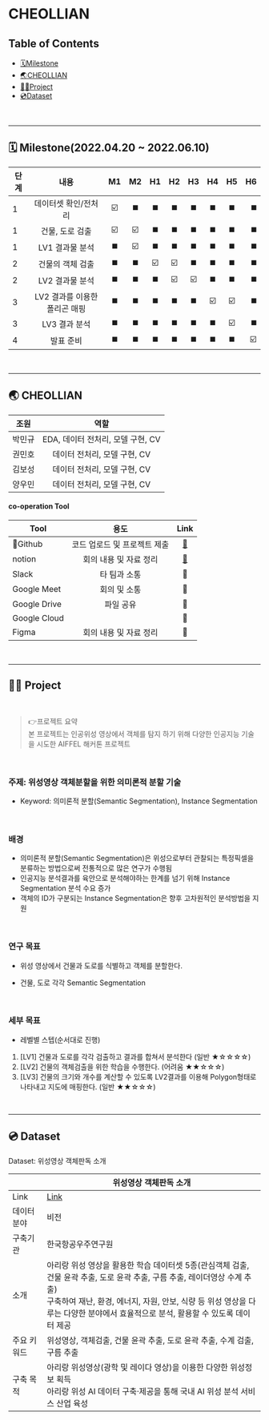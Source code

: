# CHEOLLIAN

## Table of Contents
* [🗓Milestone](#-milestone20220420--20220610)
* [🌏CHEOLLIAN](#-cheollian)
* [🧑‍💻Project](#-project)
* [💿Dataset](#-dataset)

<br>

***
## 🗓 Milestone(2022.04.20 ~ 2022.06.10)

| 단계 | 내용 | M1 | M2 | H1 | H2 | H3 | H4 | H5 | H6 |  
| --- |:---:|:---:|:---:|:---:|:---:|:---:|:---:|:---:|---:|  
| 1 | 데이터셋 확인/전처리 | ☑️ | ◼️ | ◼️ | ◼️ | ◼️ | ◼️ | ◼️ | ◼️ |  
| 1 | 건물, 도로 검출 |  ☑️ | ☑️ | ◼️ | ◼️ | ◼️ | ◼️ | ◼️ | ◼️ |  
| 1 | LV1 결과물 분석 | ◼️ | ☑️ | ◼️ | ◼️ | ◼️ | ◼️ | ◼️ | ◼️ |   
| 2 | 건물의 객체 검출 | ◼️ | ◼️ | ☑️ | ☑️ | ◼️ | ◼️ | ◼️ | ◼️ |   
| 2 | LV2 결과물 분석 | ◼️ | ◼️ | ◼️ | ☑️ | ☑️ | ◼️ | ◼️ | ◼️ |   
| 3 | LV2 결과를 이용한 폴리곤 매핑 | ◼️ | ◼️ | ◼️ | ◼️ | ◼️ | ☑️ | ☑️ | ◼️ |  
| 3 | LV3 결과 분석 | ◼️ | ◼️ | ◼️ | ◼️ | ◼️ | ◼️ | ☑️ | ◼️ |  
| 4 | 발표 준비 | ◼️ | ◼️ | ◼️ | ◼️ | ◼️ | ◼️ | ◼️ | ☑️ |  

<br>

***
## 🌏 CHEOLLIAN

| 조원 | 역할 |
| --- | :---: |
| 박민규 | EDA, 데이터 전처리, 모델 구현, CV |
| 권민호 | 데이터 전처리, 모델 구현, CV |
| 김보성 | 데이터 전처리, 모델 구현, CV |
| 양우민 | 데이터 전처리, 모델 구현, CV |

#### co-operation Tool
| Tool | 용도 | Link |
| --- | :---: | :---: |
| Github | 코드 업로드 및 프로젝트 제출 | [🔗](https://github.com/CHEOLLIAN/Satellite-image-object-segmentation) |
| notion | 회의 내용 및 자료 정리 | [🔗](https://www.notion.so/SIA-0571b4a4e0be4bea909a9e9c05ff837b) |
| Slack | 타 팀과 소통 | 🔗 |
| Google Meet | 회의 및 소통 | 🔗 |
| Google Drive | 파일 공유 | 🔗 |
| Google Cloud |  | 🔗 |
| Figma | 회의 내용 및 자료 정리 | 🔗 |

<br>

***
## 🧑‍💻 Project

<br>

>👉프로젝트 요약  
본 프로젝트는 인공위성 영상에서 객체를 탐지 하기 위해 다양한 인공지능 기술을 시도한 
AIFFEL 해커톤 프로젝트  

<br>

### 주제: 위성영상 객체분할을 위한 의미론적 분할 기술

* Keyword: 의미론적 분할(Semantic Segmentation), Instance Segmentation

<br>

### 배경

* 의미론적 분할(Semantic Segmentation)은 위성으로부터 관찰되는 특정픽셀을 분류하는 방법으로써 전통적으로 많은 연구가 수행됨
* 인공지능 분석결과를 육안으로 분석해야하는 한계를 넘기 위해 Instance Segmentation 분석 수요 증가
* 객체의 ID가 구분되는 Instance Segmentation은 향후 고차원적인 분석방법을 지원

<br>

### 연구 목표

* 위성 영상에서 건물과 도로를 식별하고 객체를 분할한다.
 - 건물, 도로 각각 Semantic Segmentation

<br>

### 세부 목표

* 레벨별 스텝(순서대로 진행)

1. [LV1] 건물과 도로를 각각 검출하고 결과를 합쳐서 분석한다 (일반 ★☆☆☆☆)
2. [LV2] 건물의 객체검출을 위한 학습을 수행한다. (어려움 ★★☆☆☆)
3. [LV3] 건물의 크기와 개수를 계산할 수 있도록 LV2결과를 이용해 Polygon형태로
나타내고 지도에 매핑한다. (일반 ★★☆☆☆)

<br>

***
## 💿 Dataset

Dataset: 위성영상 객체판독 소개

| | 위성영상 객체판독 소개 |
|---|---|
| Link | [Link](https://aihub.or.kr/aidata/7982) |
| 데이터 분야 | 비전 |
| 구축기관 | 한국항공우주연구원 |
| 소개 | 아리랑 위성 영상을 활용한 학습 데이터셋 5종(관심객체 검출, 건물 윤곽 추출, 도로 윤곽 추출, 구름 추출, 레이더영상 수계 추출)</br> 구축하여 재난, 환경, 에너지, 자원, 안보, 식량 등 위성 영상을 다루는 다양한 분야에서 효율적으로 분석, 활용할 수 있도록 데이터 제공 |
| 주요 키워드 | 위성영상, 객체검출, 건물 윤곽 추출, 도로 윤곽 추출, 수계 검출, 구름 추출 |
| 구축 목적 | 아리랑 위성영상(광학 및 레이다 영상)을 이용한 다양한 위성정보 획득</br> 아리랑 위성 AI 데이터 구축·제공을 통해 국내 AI 위성 분석 서비스 산업 육성 |
